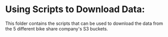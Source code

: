 # Using Scripts to Download Data:

This folder contains the scripts that can be used to download the data from the 5 different bike share company's S3 buckets.